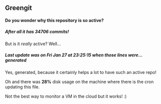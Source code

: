 ## Greengit

#### Do you wonder why this repository is so active?

##### After all it has 34706 commits!

But is it *really* active? Well...

##### Last update was on Fri Jan 27 at 23:25:15 when those lines were... generated

Yes, generated, because it certainly helps a lot to have such an active repo!

Oh and there was **28%** disk usage on the machine
where there is the cron updating this file.

Not the best way to monitor a VM in the cloud but it works! :)
